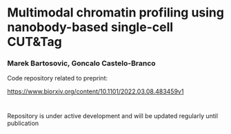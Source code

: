 # Multimodal chromatin profiling using nanobody-based single-cell CUT&Tag
### Marek Bartosovic, Goncalo Castelo-Branco
Code repository related to preprint:

https://www.biorxiv.org/content/10.1101/2022.03.08.483459v1

#
Repository is under active development and will be updated regularly until publication